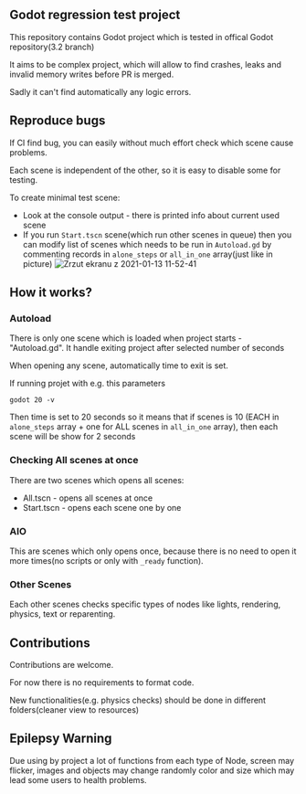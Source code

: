 ## Godot regression test project
This repository contains Godot project which is tested in offical Godot repository(3.2 branch)

It aims to be complex project, which will allow to find crashes, leaks and invalid memory writes before PR is merged.

Sadly it can't find automatically any logic errors.

## Reproduce bugs
If CI find bug, you can easily without much effort check which scene cause problems.

Each scene is independent of the other, so it is easy to disable some for testing.

To create minimal test scene:
- Look at the console output - there is printed info about current used scene
- If you run `Start.tscn` scene(which run other scenes in queue) then you can modify list of scenes which needs to be run in `Autoload.gd` by commenting records in `alone_steps` or `all_in_one` array(just like in picture)
![Zrzut ekranu z 2021-01-13 11-52-41](https://user-images.githubusercontent.com/41945903/104442905-060e7c00-5596-11eb-9000-f9bb338ece79.png)

## How it works?
### Autoload
There is only one scene which is loaded when project starts - "Autoload.gd".
It handle exiting project after selected number of seconds

When opening any scene, automatically time to exit is set.

If running projet with e.g. this parameters
```
godot 20 -v
```
Then time is set to 20 seconds so it means that if scenes is 10 (EACH in `alone_steps` array + one for ALL scenes in `all_in_one` array), then each scene will be show for 2 seconds

### Checking All scenes at once
There are two scenes which opens all scenes:
- All.tscn - opens all scenes at once
- Start.tscn - opens each scene one by one

### AIO
This are scenes which only opens once, because there is no need to open it more times(no scripts or only with `_ready` function).

### Other Scenes
Each other scenes checks specific types of nodes like lights, rendering, physics, text or reparenting.

## Contributions 
Contributions are welcome.

For now there is no requirements to format code.

New functionalities(e.g. physics checks) should be done in different folders(cleaner view to resources)

## Epilepsy Warning
Due using by project a lot of functions from each type of Node, screen may flicker, images and objects may change randomly color and size which may lead some users to health problems.
